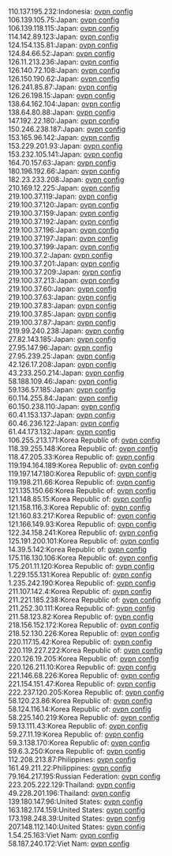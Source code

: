 110.137.195.232:Indonesia: [ovpn config](vpn/110_137_195_232.ovpn)  
106.139.105.75:Japan: [ovpn config](vpn/106_139_105_75.ovpn)  
106.139.118.115:Japan: [ovpn config](vpn/106_139_118_115.ovpn)  
114.142.89.123:Japan: [ovpn config](vpn/114_142_89_123.ovpn)  
124.154.135.81:Japan: [ovpn config](vpn/124_154_135_81.ovpn)  
124.84.66.52:Japan: [ovpn config](vpn/124_84_66_52.ovpn)  
126.11.213.236:Japan: [ovpn config](vpn/126_11_213_236.ovpn)  
126.140.72.108:Japan: [ovpn config](vpn/126_140_72_108.ovpn)  
126.150.190.62:Japan: [ovpn config](vpn/126_150_190_62.ovpn)  
126.241.85.87:Japan: [ovpn config](vpn/126_241_85_87.ovpn)  
126.26.198.15:Japan: [ovpn config](vpn/126_26_198_15.ovpn)  
138.64.162.104:Japan: [ovpn config](vpn/138_64_162_104.ovpn)  
138.64.80.88:Japan: [ovpn config](vpn/138_64_80_88.ovpn)  
147.192.22.180:Japan: [ovpn config](vpn/147_192_22_180.ovpn)  
150.246.238.187:Japan: [ovpn config](vpn/150_246_238_187.ovpn)  
153.165.96.142:Japan: [ovpn config](vpn/153_165_96_142.ovpn)  
153.229.201.93:Japan: [ovpn config](vpn/153_229_201_93.ovpn)  
153.232.105.141:Japan: [ovpn config](vpn/153_232_105_141.ovpn)  
164.70.157.63:Japan: [ovpn config](vpn/164_70_157_63.ovpn)  
180.196.192.66:Japan: [ovpn config](vpn/180_196_192_66.ovpn)  
182.23.233.208:Japan: [ovpn config](vpn/182_23_233_208.ovpn)  
210.169.12.225:Japan: [ovpn config](vpn/210_169_12_225.ovpn)  
219.100.37.119:Japan: [ovpn config](vpn/219_100_37_119.ovpn)  
219.100.37.120:Japan: [ovpn config](vpn/219_100_37_120.ovpn)  
219.100.37.159:Japan: [ovpn config](vpn/219_100_37_159.ovpn)  
219.100.37.192:Japan: [ovpn config](vpn/219_100_37_192.ovpn)  
219.100.37.196:Japan: [ovpn config](vpn/219_100_37_196.ovpn)  
219.100.37.197:Japan: [ovpn config](vpn/219_100_37_197.ovpn)  
219.100.37.199:Japan: [ovpn config](vpn/219_100_37_199.ovpn)  
219.100.37.2:Japan: [ovpn config](vpn/219_100_37_2.ovpn)  
219.100.37.201:Japan: [ovpn config](vpn/219_100_37_201.ovpn)  
219.100.37.209:Japan: [ovpn config](vpn/219_100_37_209.ovpn)  
219.100.37.213:Japan: [ovpn config](vpn/219_100_37_213.ovpn)  
219.100.37.60:Japan: [ovpn config](vpn/219_100_37_60.ovpn)  
219.100.37.63:Japan: [ovpn config](vpn/219_100_37_63.ovpn)  
219.100.37.83:Japan: [ovpn config](vpn/219_100_37_83.ovpn)  
219.100.37.85:Japan: [ovpn config](vpn/219_100_37_85.ovpn)  
219.100.37.87:Japan: [ovpn config](vpn/219_100_37_87.ovpn)  
219.99.240.238:Japan: [ovpn config](vpn/219_99_240_238.ovpn)  
27.82.143.185:Japan: [ovpn config](vpn/27_82_143_185.ovpn)  
27.95.147.96:Japan: [ovpn config](vpn/27_95_147_96.ovpn)  
27.95.239.25:Japan: [ovpn config](vpn/27_95_239_25.ovpn)  
42.126.17.208:Japan: [ovpn config](vpn/42_126_17_208.ovpn)  
43.233.250.214:Japan: [ovpn config](vpn/43_233_250_214.ovpn)  
58.188.109.46:Japan: [ovpn config](vpn/58_188_109_46.ovpn)  
59.136.57.185:Japan: [ovpn config](vpn/59_136_57_185.ovpn)  
60.114.255.84:Japan: [ovpn config](vpn/60_114_255_84.ovpn)  
60.150.238.110:Japan: [ovpn config](vpn/60_150_238_110.ovpn)  
60.41.153.137:Japan: [ovpn config](vpn/60_41_153_137.ovpn)  
60.46.236.122:Japan: [ovpn config](vpn/60_46_236_122.ovpn)  
61.44.173.132:Japan: [ovpn config](vpn/61_44_173_132.ovpn)  
106.255.213.171:Korea Republic of: [ovpn config](vpn/106_255_213_171.ovpn)  
118.39.255.148:Korea Republic of: [ovpn config](vpn/118_39_255_148.ovpn)  
118.47.205.33:Korea Republic of: [ovpn config](vpn/118_47_205_33.ovpn)  
119.194.164.189:Korea Republic of: [ovpn config](vpn/119_194_164_189.ovpn)  
119.197.147.180:Korea Republic of: [ovpn config](vpn/119_197_147_180.ovpn)  
119.198.211.66:Korea Republic of: [ovpn config](vpn/119_198_211_66.ovpn)  
121.135.150.66:Korea Republic of: [ovpn config](vpn/121_135_150_66.ovpn)  
121.148.85.15:Korea Republic of: [ovpn config](vpn/121_148_85_15.ovpn)  
121.158.116.3:Korea Republic of: [ovpn config](vpn/121_158_116_3.ovpn)  
121.160.83.217:Korea Republic of: [ovpn config](vpn/121_160_83_217.ovpn)  
121.166.149.93:Korea Republic of: [ovpn config](vpn/121_166_149_93.ovpn)  
122.34.158.241:Korea Republic of: [ovpn config](vpn/122_34_158_241.ovpn)  
125.191.200.101:Korea Republic of: [ovpn config](vpn/125_191_200_101.ovpn)  
14.39.5.142:Korea Republic of: [ovpn config](vpn/14_39_5_142.ovpn)  
175.116.130.106:Korea Republic of: [ovpn config](vpn/175_116_130_106.ovpn)  
175.201.11.120:Korea Republic of: [ovpn config](vpn/175_201_11_120.ovpn)  
1.229.155.131:Korea Republic of: [ovpn config](vpn/1_229_155_131.ovpn)  
1.235.242.190:Korea Republic of: [ovpn config](vpn/1_235_242_190.ovpn)  
211.107.142.4:Korea Republic of: [ovpn config](vpn/211_107_142_4.ovpn)  
211.221.185.238:Korea Republic of: [ovpn config](vpn/211_221_185_238.ovpn)  
211.252.30.111:Korea Republic of: [ovpn config](vpn/211_252_30_111.ovpn)  
211.58.123.82:Korea Republic of: [ovpn config](vpn/211_58_123_82.ovpn)  
218.156.152.172:Korea Republic of: [ovpn config](vpn/218_156_152_172.ovpn)  
218.52.130.226:Korea Republic of: [ovpn config](vpn/218_52_130_226.ovpn)  
220.117.15.42:Korea Republic of: [ovpn config](vpn/220_117_15_42.ovpn)  
220.119.227.222:Korea Republic of: [ovpn config](vpn/220_119_227_222.ovpn)  
220.126.19.205:Korea Republic of: [ovpn config](vpn/220_126_19_205.ovpn)  
220.126.211.10:Korea Republic of: [ovpn config](vpn/220_126_211_10.ovpn)  
221.146.68.226:Korea Republic of: [ovpn config](vpn/221_146_68_226.ovpn)  
221.154.151.47:Korea Republic of: [ovpn config](vpn/221_154_151_47.ovpn)  
222.237.120.205:Korea Republic of: [ovpn config](vpn/222_237_120_205.ovpn)  
58.120.23.86:Korea Republic of: [ovpn config](vpn/58_120_23_86.ovpn)  
58.124.116.14:Korea Republic of: [ovpn config](vpn/58_124_116_14.ovpn)  
58.225.140.219:Korea Republic of: [ovpn config](vpn/58_225_140_219.ovpn)  
59.13.111.43:Korea Republic of: [ovpn config](vpn/59_13_111_43.ovpn)  
59.27.11.19:Korea Republic of: [ovpn config](vpn/59_27_11_19.ovpn)  
59.3.138.170:Korea Republic of: [ovpn config](vpn/59_3_138_170.ovpn)  
59.6.3.250:Korea Republic of: [ovpn config](vpn/59_6_3_250.ovpn)  
112.208.213.87:Philippines: [ovpn config](vpn/112_208_213_87.ovpn)  
161.49.211.22:Philippines: [ovpn config](vpn/161_49_211_22.ovpn)  
79.164.217.195:Russian Federation: [ovpn config](vpn/79_164_217_195.ovpn)  
223.205.222.129:Thailand: [ovpn config](vpn/223_205_222_129.ovpn)  
49.228.201.196:Thailand: [ovpn config](vpn/49_228_201_196.ovpn)  
139.180.147.96:United States: [ovpn config](vpn/139_180_147_96.ovpn)  
163.182.174.159:United States: [ovpn config](vpn/163_182_174_159.ovpn)  
173.198.248.39:United States: [ovpn config](vpn/173_198_248_39.ovpn)  
207.148.112.140:United States: [ovpn config](vpn/207_148_112_140.ovpn)  
1.54.25.163:Viet Nam: [ovpn config](vpn/1_54_25_163.ovpn)  
58.187.240.172:Viet Nam: [ovpn config](vpn/58_187_240_172.ovpn)  
